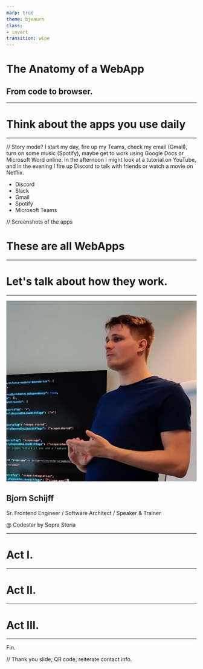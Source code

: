 ```yaml
---
marp: true
theme: bjeaurn
class:
- invert
transition: wipe
---
```


# The Anatomy of a WebApp

<h2 data-marpit-fragment="1">From code to browser.</h2>

---

# Think about the apps you use daily
<!-- WebApps are everywhere. Your favorite app possibly is one. -->
<!-- What do you use daily, in your work? Or privately? How much time do you spend in these apps?-->

----

// Story mode? I start my day, fire up my Teams, check my email (Gmail), turn on some music (Spotify), maybe get to work using Google Docs or Microsoft Word online. In the afternoon I might look at a tutorial on YouTube, and in the evening I fire up Discord to talk with friends or watch a movie on Netflix.

- Discord
- Slack
- Gmail
- Spotify
- Microsoft Teams

// Screenshots of the apps

<!-- (Joke) although Teams is probably nobody's favorite app. -->
<!-- These are all webapps.-->
# These are all WebApps

----

# Let's talk about how they work.

---

<!-- ![bg right:50%](assets/Bjorn_avatar-transformed.jpeg) -->

<img src="assets/Bjorn_avatar-transformed.jpeg" class="rounded center avatar" height="35%"/>

<h2 class="center">Bjorn Schijff</h2>
<p class="center muted">Sr. Frontend Engineer / Software Architect / Speaker & Trainer</p>
<p class="center">@ Codestar by Sopra Steria

---

<h1 class="center">Act I.</h1>

<!--  -->

---

<h1 class="center">Act II.</h1>

---

<h1 class="center">Act III.</h1>

---

Fin.

// Thank you slide, QR code, reiterate contact info.